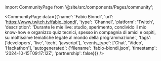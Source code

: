 
import CommunityPage from '@site/src/components/Pages/community';

<CommunityPage
    data={{'name': 'Fabio Biondi', 'url': 'https://www.twitch.tv/fabio_biondi', 'type': 'Channel', 'platform': 'Twitch', 'description': 'Durante le mie live: studio, sperimento, condivido il mio know-how e organizzo quiz tecnici, spesso in compagnia di amici e ospiti, su moltissime tematiche legate al mondo della programmazione.', 'tags': ['developers', 'live', 'tech', 'javscript'], 'events_type': ['Chat', 'Video', 'Hackathon'], 'autogenerated': {'filename': 'fabio-biondi.json', 'timestamp': '2024-10-15T09:17:12Z', 'partnership': false}}}
/>
